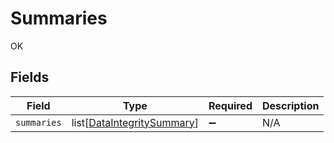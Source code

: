 # Summaries

OK


## Fields

| Field                                                                     | Type                                                                      | Required                                                                  | Description                                                               |
| ------------------------------------------------------------------------- | ------------------------------------------------------------------------- | ------------------------------------------------------------------------- | ------------------------------------------------------------------------- |
| `summaries`                                                               | list[[DataIntegritySummary](../../models/shared/dataintegritysummary.md)] | :heavy_minus_sign:                                                        | N/A                                                                       |
